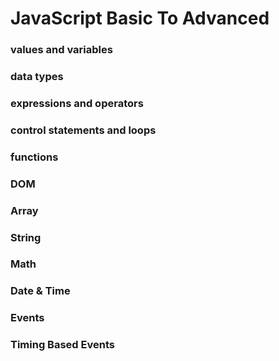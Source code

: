# JavaScript Basic To Advanced

### values and variables

### data types

### expressions and operators

### control statements and loops

### functions

### DOM

### Array

### String

### Math

### Date & Time

### Events

### Timing Based Events
